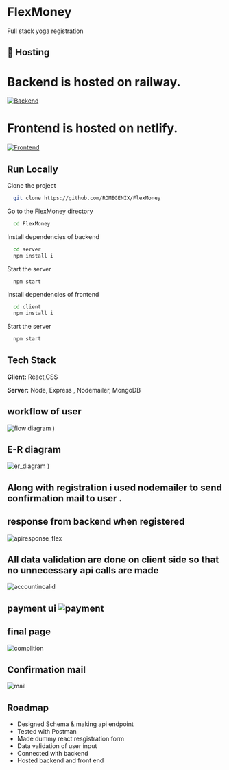 # FlexMoney
Full stack yoga registration


## 🔗 Hosting
# Backend is hosted on railway.
[![Backend](https://img.shields.io/badge/Backend-deployed-brightgreen?style=for-the-badge&logo=appveyor)](https://flexmoneyserver-production.up.railway.app/)
# Frontend is hosted on netlify.
[![Frontend](https://img.shields.io/badge/Frontend-deployed-blueviolet?style=for-the-badge&logo=appveyor)](https://luminous-sunburst-b9effb.netlify.app/)


## Run Locally

Clone the project

```bash
  git clone https://github.com/ROMEGENIX/FlexMoney
```

Go to the FlexMoney directory

```bash
  cd FlexMoney
```

Install dependencies of backend

```bash
  cd server
  npm install i
```

Start the server

```bash
  npm start
```
Install dependencies of frontend

```bash
  cd client
  npm install i
```

Start the server

```bash
  npm start
```


## Tech Stack

**Client:** React,CSS

**Server:** Node, Express , Nodemailer, MongoDB 





## workflow of user

![flow diagram](https://github.com/ROMEGENIX/FlexMoney/assets/108136013/5233007c-383b-4987-9fbb-fe12c36753b9)
)

## E-R diagram 

![er_diagram](https://github.com/ROMEGENIX/FlexMoney/assets/108136013/322b853c-cd6a-4be3-bcd0-18d84b478e8a)
)

## Along with registration i used nodemailer to send confirmation mail to user .

## response from backend when registered
![apiresponse_flex](https://user-images.githubusercontent.com/64638825/207106785-9bb58540-596c-43a8-a4ef-a932b796e64c.jpg)

## All data validation are done on client side so that no unnecessary api calls are made 
![accountincalid](https://user-images.githubusercontent.com/64638825/207107511-4f721607-7d61-45bd-89a6-691a31eb090f.jpg)

## payment ui ![payment](https://user-images.githubusercontent.com/64638825/207110014-2028415c-348e-4422-a6a9-bb1781e29f73.jpg)

## final page
![complition](https://user-images.githubusercontent.com/64638825/207110053-05afb35f-816a-40fa-bf78-c85ba87a0373.jpg)

## Confirmation mail
![mail](https://user-images.githubusercontent.com/64638825/207107089-9f3b56e2-19e7-40a6-a6e1-490549d943de.jpg)

## Roadmap

- Designed Schema & making api endpoint
- Tested with Postman
- Made dummy react resgistration form 
- Data validation of user input
- Connected with backend 
- Hosted backend and front end


